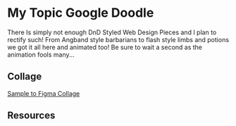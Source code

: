 # My Topic Google Doodle

There Is simply not enough DnD Styled Web Design Pieces and I plan to rectify such! From Angband style barbarians to flash style limbs and potions we got it all here and animated too! Be sure to wait a second as the animation fools many... 

## Collage

[Sample to Figma Collage](https://www.figma.com/file/KIEiC0Tgx5IF1BhpTLZhn0/Google-Doodle?node-id=0%3A1)

## Resources
